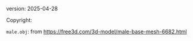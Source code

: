 version: 2025-04-28

Copyright:

`male.obj`: from https://free3d.com/3d-model/male-base-mesh-6682.html
